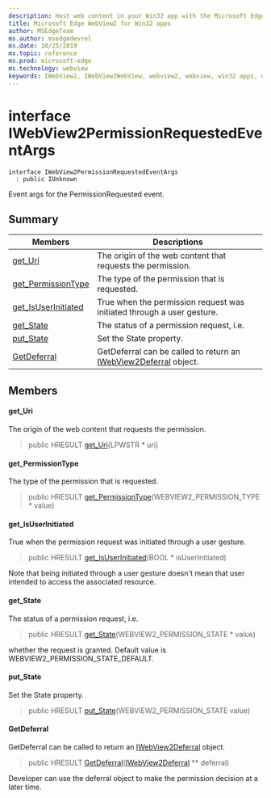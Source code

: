 ```yaml
---
description: Host web content in your Win32 app with the Microsoft Edge WebView2 control
title: Microsoft Edge WebView2 for Win32 apps
author: MSEdgeTeam
ms.author: msedgedevrel
ms.date: 10/25/2019
ms.topic: reference
ms.prod: microsoft-edge
ms.technology: webview
keywords: IWebView2, IWebView2WebView, webview2, webview, win32 apps, win32, edge
---
```


# interface IWebView2PermissionRequestedEventArgs 

```
interface IWebView2PermissionRequestedEventArgs
  : public IUnknown
```

Event args for the PermissionRequested event.

## Summary

 Members                        | Descriptions
--------------------------------|---------------------------------------------
[get_Uri](#get_uri) | The origin of the web content that requests the permission.
[get_PermissionType](#get_permissiontype) | The type of the permission that is requested.
[get_IsUserInitiated](#get_isuserinitiated) | True when the permission request was initiated through a user gesture.
[get_State](#get_state) | The status of a permission request, i.e.
[put_State](#put_state) | Set the State property.
[GetDeferral](#getdeferral) | GetDeferral can be called to return an [IWebView2Deferral](IWebView2Deferral.md#interface_i_web_view2_deferral) object.

## Members

#### get_Uri 

The origin of the web content that requests the permission.

> public HRESULT [get_Uri](#interface_i_web_view2_permission_requested_event_args_1af48bddff4e1baa399944c9043b82d906)(LPWSTR * uri)

#### get_PermissionType 

The type of the permission that is requested.

> public HRESULT [get_PermissionType](#interface_i_web_view2_permission_requested_event_args_1ad31dbffa5d20473c6bac0d4db9f5b0af)(WEBVIEW2_PERMISSION_TYPE * value)

#### get_IsUserInitiated 

True when the permission request was initiated through a user gesture.

> public HRESULT [get_IsUserInitiated](#interface_i_web_view2_permission_requested_event_args_1a349ba872587bd9fa82e38e58224ce97c)(BOOL * isUserInitiated)

Note that being initiated through a user gesture doesn't mean that user intended to access the associated resource.

#### get_State 

The status of a permission request, i.e.

> public HRESULT [get_State](#interface_i_web_view2_permission_requested_event_args_1a5b033c5072d50b9db230b98a6d08d6a6)(WEBVIEW2_PERMISSION_STATE * value)

whether the request is granted. Default value is WEBVIEW2_PERMISSION_STATE_DEFAULT.

#### put_State 

Set the State property.

> public HRESULT [put_State](#interface_i_web_view2_permission_requested_event_args_1ae857b7a120cb03b9d6a8e3cd2317aea5)(WEBVIEW2_PERMISSION_STATE value)

#### GetDeferral 

GetDeferral can be called to return an [IWebView2Deferral](IWebView2Deferral.md#interface_i_web_view2_deferral) object.

> public HRESULT [GetDeferral](#interface_i_web_view2_permission_requested_event_args_1abe8707da30166260f79550dd0c129932)([IWebView2Deferral](IWebView2Deferral.md#interface_i_web_view2_deferral) ** deferral)

Developer can use the deferral object to make the permission decision at a later time.

